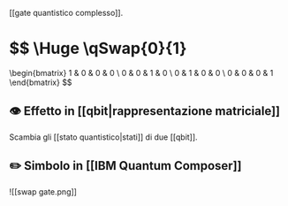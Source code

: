 [[gate quantistico complesso]].

$$
\Huge
\qSwap{0}{1}
=
\begin{bmatrix}
1 & 0 & 0 & 0 \\
0 & 0 & 1 & 0 \\
0 & 1 & 0 & 0 \\
0 & 0 & 0 & 1
\end{bmatrix}
$$


## 👁️ Effetto in [[qbit|rappresentazione matriciale]]

Scambia gli [[stato quantistico|stati]] di due [[qbit]].

## ✏️ Simbolo in [[IBM Quantum Composer]]

![[swap gate.png]]

